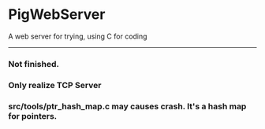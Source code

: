 
# PigWebServer
A web server for trying, using C for coding

- - -
### Not finished.
### Only realize TCP Server
### src/tools/ptr_hash_map.c may causes crash. It's a hash map for pointers.